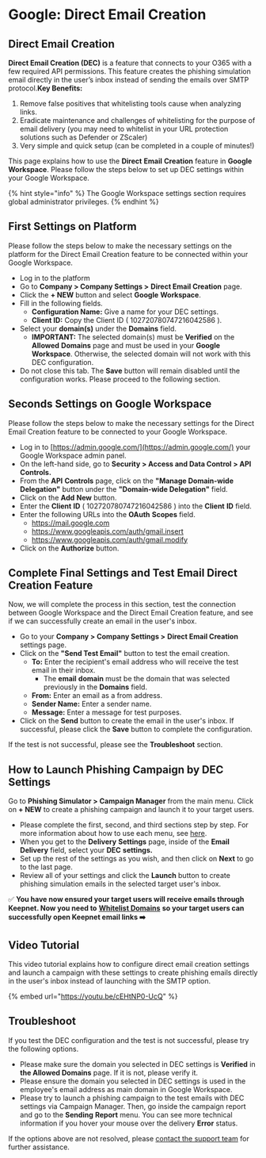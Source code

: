 # Google: Direct Email Creation

## **Direct Email Creation** <a href="#direct-email-creation" id="direct-email-creation"></a>

**Direct Email Creation (DEC)** is a feature that connects to your O365 with a few required API permissions. This feature creates the phishing simulation email directly in the user’s inbox instead of sending the emails over SMTP protocol.**Key Benefits:**

1. Remove false positives that whitelisting tools cause when analyzing links.
2. Eradicate maintenance and challenges of whitelisting for the purpose of email delivery (you may need to whitelist in your URL protection solutions such as Defender or ZScaler)
3. Very simple and quick setup (can be completed in a couple of minutes!)

This page explains how to use the **Direct** **Email** **Creation** feature in **Google** **Workspace**. Please follow the steps below to set up DEC settings within your Google Workspace.

{% hint style="info" %}
The Google Workspace settings section requires global administrator privileges.&#x20;
{% endhint %}

## First Settings on Platform

Please follow the steps below to make the necessary settings on the platform for the Direct Email Creation feature to be connected within your Google Workspace.

* Log in to the platform
* Go to **Company > Company Settings >** **Direct Email Creation** page.
* Click the **+ NEW** button and select **Google** **Workspace**.
* Fill in the following fields.
  * **Configuration Name:** Give a name for your DEC settings.
  * **Client ID:** Copy the Client ID ( 102720780747216042586 ).
* Select your **domain(s)** under the **Domains** field.&#x20;
  * **IMPORTANT:** The selected domain(s) must be **Verified** on the **Allowed** **Domains** page and must be used in your **Google** **Workspace**. Otherwise, the selected domain will not work with this DEC configuration.
* Do not close this tab. The **Save** button will remain disabled until the configuration works. Please proceed to the following section.

## Seconds Settings on Google Workspace

Please follow the steps below to make the necessary settings for the Direct Email Creation feature to be connected to your Google Workspace.

* Log in to [https://admin.google.com/](https://admin.google.com/) your Google Workspace admin panel.
* On the left-hand side, go to **Security > Access and Data Control > API Controls.**
* From the **API** **Controls** page, click on the **"Manage Domain-wide Delegation"** button under the **"Domain-wide Delegation"** field.
* Click on the **Add** **New** button.
* Enter the **Client** **ID** ( 102720780747216042586 ) into the **Client** **ID** field.
* Enter the following URLs into the **OAuth** **Scopes** field.
  * https://mail.google.com
  * https://www.googleapis.com/auth/gmail.insert
  * https://www.googleapis.com/auth/gmail.modify
* Click on the **Authorize** button.

## Complete Final Settings and Test Email Direct Creation Feature

Now, we will complete the process in this section, test the connection between Google Workspace and the Direct Email Creation feature, and see if we can successfully create an email in the user's inbox.

* Go to your **Company > Company Settings >** **Direct Email Creation** settings page.
* Click on the **"Send Test Email"** button to test the email creation.
  * **To:** Enter the recipient's email address who will receive the test email in their inbox.&#x20;
    * The **email** **domain** must be the domain that was selected previously in the **Domains** field.&#x20;
  * **From:** Enter an email as a from address.
  * **Sender Name:** Enter a sender name.
  * **Message:** Enter a message for test purposes.
* Click on the **Send** button to create the email in the user's inbox. If successful, please click the **Save** button to complete the configuration.

If the test is not successful, please see the **Troubleshoot** section.

## How to Launch Phishing Campaign by DEC Settings

Go to **Phishing Simulator > Campaign Manager** from the main menu. Click on **+ NEW** to create a phishing campaign and launch it to your target users.&#x20;

* Please complete the first, second, and third sections step by step. For more information about how to use each menu, see [here](../../../platform/phishing-simulator/phishing-campaign-manager.md).
* When you get to the **Delivery** **Settings** page, inside of the **Email** **Delivery** field, select your **DEC** **settings.**
* Set up the rest of the settings as you wish, and then click on **Next** to go to the last page.
* Review all of your settings and click the **Launch** button to create phishing simulation emails in the selected target user's inbox.

✅ **You have now ensured your target users will receive emails through Keepnet. Now you need to** [**Whitelist Domains**](../../recommended-add-domains-to-url-protection/) **so your target users can successfully open Keepnet email links ➡️**

## Video Tutorial

This video tutorial explains how to configure direct email creation settings and launch a campaign with these settings to create phishing emails directly in the user's inbox instead of launching with the SMTP option.

{% embed url="https://youtu.be/cEHtNP0-UcQ" %}

## Troubleshoot

If you test the DEC configuration and the test is not successful, please try the following options.&#x20;

* Please make sure the domain you selected in DEC settings is **Verified** in **the Allowed Domains** page. If it is not, please verify it.&#x20;
* Please ensure the domain you selected in DEC settings is used in the employee's email address as main domain in Google Workspace.
* Please try to launch a phishing campaign to the test emails with DEC settings via Campaign Manager. Then, go inside the campaign report and go to the **Sending** **Report** menu. You can see more technical information if you hover your mouse over the delivery **Error** status.

If the options above are not resolved, please [contact the support team](../../../../resources/keepnet-support-help-desk.md) for further assistance.

